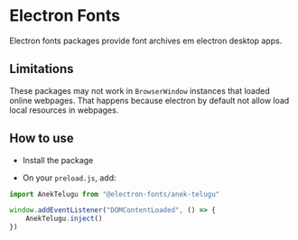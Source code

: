 # Electron Fonts

Electron fonts packages provide font archives em electron desktop apps.

## Limitations

These packages may not work in `BrowserWindow` instances that loaded online webpages. That happens because electron by default not allow load local resources in webpages.

## How to use

* Install the package

* On your `preload.js`, add:

```ts
import AnekTelugu from "@electron-fonts/anek-telugu"

window.addEventListener("DOMContentLoaded", () => {
    AnekTelugu.inject()
})
```